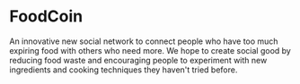 # FoodCoin

An innovative new social network to connect people who have too much expiring food with others who need more. We hope to create social good by reducing food waste and encouraging people to experiment with new ingredients and cooking techniques they haven't tried before.
